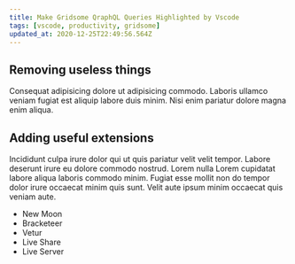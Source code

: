 ```yaml
---
title: Make Gridsome QraphQL Queries Highlighted by Vscode
tags: [vscode, productivity, gridsome]
updated_at: 2020-12-25T22:49:56.564Z
---
```


## Removing useless things

Consequat adipisicing dolore ut adipisicing commodo. Laboris ullamco veniam fugiat est aliquip labore duis minim. Nisi enim pariatur dolore magna enim aliqua.  

## Adding useful extensions

Incididunt culpa irure dolor qui ut quis pariatur velit velit tempor. Labore deserunt irure eu dolore commodo nostrud. Lorem nulla Lorem cupidatat labore aliqua laboris commodo minim. Fugiat esse mollit non do tempor dolor irure occaecat minim quis sunt. Velit aute ipsum minim occaecat quis veniam aute.  

- New Moon  
- Bracketeer
- Vetur
- Live Share
- Live Server

